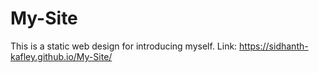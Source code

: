 # My-Site

This is a static web design for introducing myself.
Link: https://sidhanth-kafley.github.io/My-Site/
